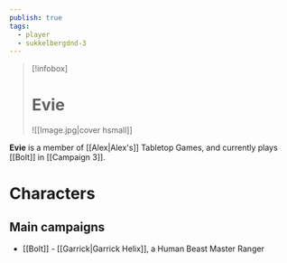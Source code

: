 ```yaml
---
publish: true
tags:
  - player
  - sukkelbergdnd-3
---
```

> [!infobox]  
> # Evie
> ![[Image.jpg|cover hsmall]]  

**Evie** is a member of [[Alex|Alex's]] Tabletop Games, and currently plays [[Bolt]] in [[Campaign 3]].
# Characters
## Main campaigns
- [[Bolt]] - [[Garrick|Garrick Helix]], a Human Beast Master Ranger